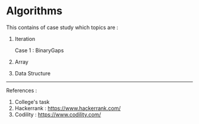 # Algorithms

This contains of case study which topics are :
1. Iteration

   Case 1 : BinaryGaps
2. Array
3. Data Structure

----------------------------
References :
1. College's task
2. Hackerrank : https://www.hackerrank.com/
3. Codility : https://www.codility.com/
